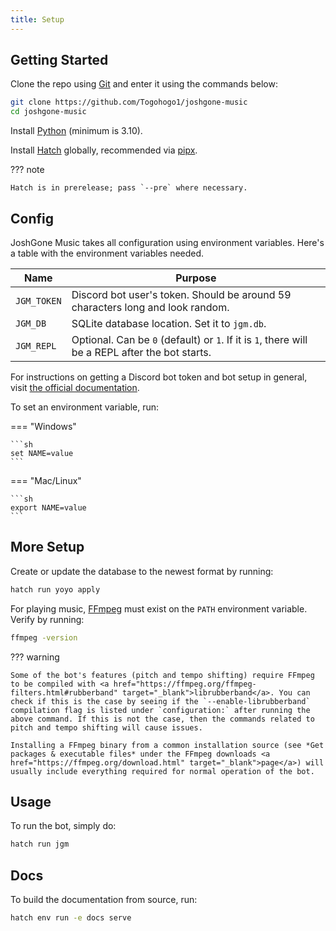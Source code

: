```yaml
---
title: Setup
---
```


## Getting Started

Clone the repo using <a href="https://git-scm.com/downloads" target="_blank">Git</a> and enter it using the commands below:

```sh
git clone https://github.com/Togohogo1/joshgone-music
cd joshgone-music
```

Install <a href="https://www.python.org/downloads/" target="_blank">Python</a> (minimum is 3.10).

Install <a href="https://ofek.dev/hatch/latest/install/" target="_blank">Hatch</a> globally, recommended via <a href="https://pypa.github.io/pipx/installation/" target="_blank">pipx</a>.

??? note

    Hatch is in prerelease; pass `--pre` where necessary.

## Config

JoshGone Music takes all configuration using environment variables. Here's a table with the environment variables needed.

| Name           | Purpose                                                      |
| -------------- | ------------------------------------------------------------ |
| `JGM_TOKEN` | Discord bot user's token. Should be around 59 characters long and look random. |
| `JGM_DB`    | SQLite database location. Set it to `jgm.db`.           |
| `JGM_REPL`  | Optional. Can be `0` (default) or `1`. If it is `1`, there will be a REPL after the bot starts. |

For instructions on getting a Discord bot token and bot setup in general, visit <a href="https://discordpy.readthedocs.io/en/stable/discord.html" target="_blank">the official documentation</a>.

To set an environment variable, run:

=== "Windows"

    ```sh
    set NAME=value
    ```

=== "Mac/Linux"

    ```sh
    export NAME=value
    ```

## More Setup

Create or update the database to the newest format by running:

```sh
hatch run yoyo apply
```

For playing music, <a href="http://ffmpeg.org/" target="_blank">FFmpeg</a> must exist on the `PATH` environment variable. Verify by running:

```sh
ffmpeg -version
```

??? warning

    Some of the bot's features (pitch and tempo shifting) require FFmpeg to be compiled with <a href="https://ffmpeg.org/ffmpeg-filters.html#rubberband" target="_blank">librubberband</a>. You can check if this is the case by seeing if the `--enable-librubberband` compilation flag is listed under `configuration:` after running the above command. If this is not the case, then the commands related to pitch and tempo shifting will cause issues.

    Installing a FFmpeg binary from a common installation source (see *Get packages & executable files* under the FFmpeg downloads <a href="https://ffmpeg.org/download.html" target="_blank">page</a>) will usually include everything required for normal operation of the bot.

## Usage

To run the bot, simply do:

```sh
hatch run jgm
```

## Docs

To build the documentation from source, run:

```sh
hatch env run -e docs serve
```
